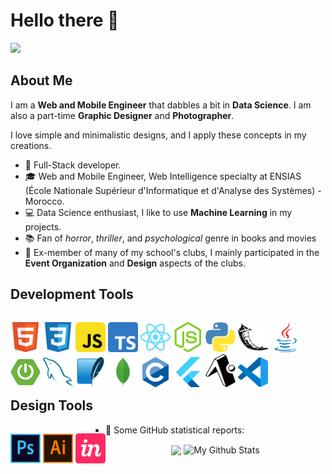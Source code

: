 # Hello there 👋

![](https://github.com/halfrost/halfrost/blob/master/icons/header_.png)

## About Me

I am a **Web and Mobile Engineer** that dabbles a bit in **Data Science**. I am also a part-time **Graphic Designer** and **Photographer**. 

I love simple and minimalistic designs, and I apply these concepts in my creations.   

* 💼   Full-Stack developer.
* 🎓   Web and Mobile Engineer, Web Intelligence specialty at ENSIAS (École Nationale Supérieur d'Informatique et d'Analyse des Systèmes) - Morocco.
* 💻   Data Science enthusiast, I like to use **Machine Learning** in my projects.
* 📚   Fan of *horror*, *thriller*, and *psychological* genre in books and movies
* 🌱   Ex-member of many of my school's clubs, I mainly participated in the **Event Organization** and **Design** aspects of the clubs.

## Development Tools

<p style="float: left;">
    <img alt="HTML" src="https://github.com/jbarachadi/jbarachadi/blob/main/images/html.png" width="48"/>
    <img alt="CSS" src="https://github.com/jbarachadi/jbarachadi/blob/main/images/css.png" width="48"/>
    <img alt="JavaScript" src="https://github.com/jbarachadi/jbarachadi/blob/main/images/js.png" width="48"/>
    <img alt="TypeScript" src="https://github.com/jbarachadi/jbarachadi/blob/main/images/ts.png" width="48"/>
    <img alt="React & React Native" src="https://github.com/jbarachadi/jbarachadi/blob/main/images/react.png" width="48"/>
    <img alt="Node.js" src="https://github.com/jbarachadi/jbarachadi/blob/main/images/node.png" width="48"/>
    <img alt="Python" src="https://github.com/jbarachadi/jbarachadi/blob/main/images/python.png" width="48"/>
    <img alt="Flask" src="https://github.com/jbarachadi/jbarachadi/blob/main/images/flask.png" width="48"/>
    <img alt="Java" src="https://github.com/jbarachadi/jbarachadi/blob/main/images/java.png" width="48"/>
    <img alt="Springboot" src="https://github.com/jbarachadi/jbarachadi/blob/main/images/springboot.png" width="48"/>
    <img alt="MySQL" src="https://github.com/jbarachadi/jbarachadi/blob/main/images/mysql.png" width="48"/>
    <img alt="SQLite" src="https://github.com/jbarachadi/jbarachadi/blob/main/images/sqlite.png" width="48"/>
    <img alt="MongoDB" src="https://github.com/jbarachadi/jbarachadi/blob/main/images/mongo.png" width="48"/>
    <img alt="C" src="https://github.com/jbarachadi/jbarachadi/blob/main/images/c.png" width="48"/>
    <img alt="Flutter" src="https://github.com/jbarachadi/jbarachadi/blob/main/images/flutter.png" width="48"/>
    <img alt="Expo" src="https://github.com/jbarachadi/jbarachadi/blob/main/images/expo.png" width="48"/>
    <img alt="VSCode" src="https://github.com/jbarachadi/jbarachadi/blob/main/images/vscode.png" width="48"/>
</p>

 
## Design Tools
 
<p style="float: left;">
    <img alt="Photoshop" src="https://github.com/jbarachadi/jbarachadi/blob/main/images/ps.png" width="48"/>
    <img alt="Illustrator" src="https://github.com/jbarachadi/jbarachadi/blob/main/images/ai.png" width="48"/>
    <img alt="InVision" src="https://github.com/jbarachadi/jbarachadi/blob/main/images/invision.png" width="48"/>
</p>

* 👑   Some GitHub statistical reports:

<p align="center">
    <img align="center" src="https://github-readme-stats.vercel.app/api/top-langs/?username=jbarachadi&hide_langs_below=1&theme=default&line_height=27&layout=compact" />
    <img align="center" src="https://github-readme-stats.vercel.app/api?username=jbarachadi&show_icons=true&count_private=true&include_all_commits=true&line_height=18" alt="My Github Stats" />
</p>
